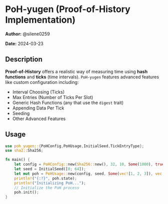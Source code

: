 # PoH-yugen (Proof-of-History Implementation)

**Author:** @silene0259

**Date:** 2024-03-23

## Description

**Proof-of-History** offers a realistic way of measuring time using **hash functions** and **ticks** (time intervals). `PoH-yugen` features advanced features like custom configuration including:

* Interval Choosing (Ticks)
* Max Entries (Number of Ticks Per Slot)
* Generic Hash Functions (any that use the `digest` trait)
* Appending Data Per Tick
* Seeding
* Other Advanced Features

## Usage

```rust
use poh_yugen::{PoHConfig,PoHUsage,InitialSeed,TickEntryType};
use sha2::Sha256;

fn main() {
    let config = PoHConfig::new(Sha256::new(), 32, 10, Some(1000), true, true, TickEntryType::Data);
    let seed = InitialSeed([0; 64]);
    let mut poh = PoHUsage::new(config, seed, Some(vec![1, 2, 3]), vec![]);
    println!("{:?}", poh.state);
    println!("Initializing PoH...");
    // Initialize the PoH process
    poh.init();
}


```

